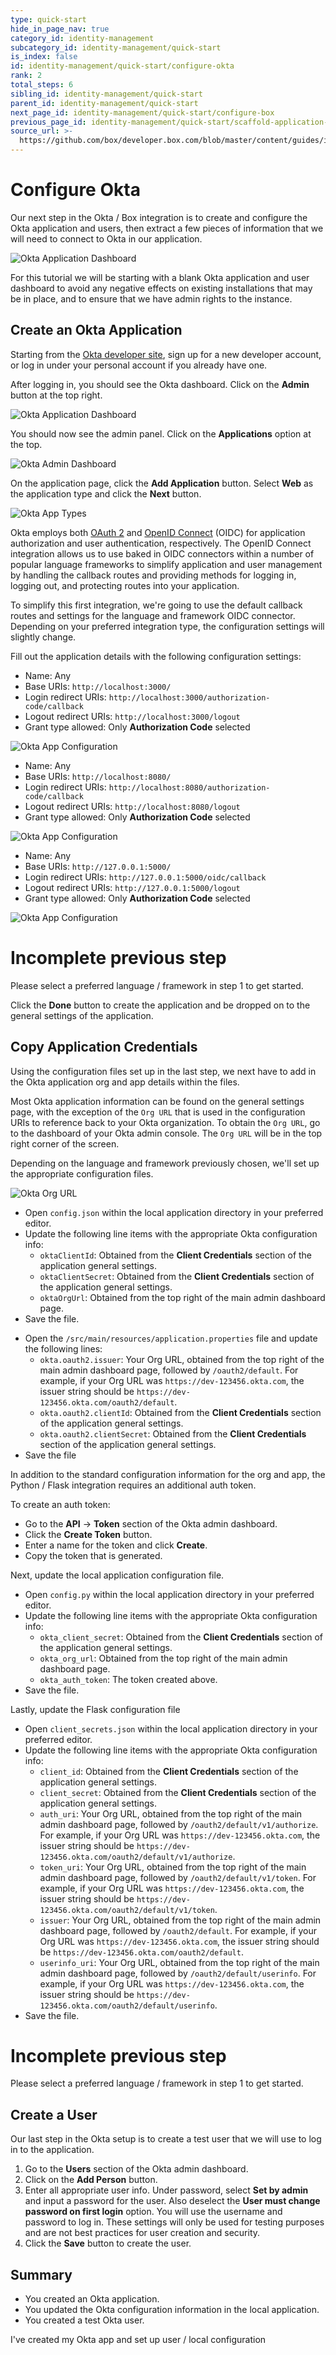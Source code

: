 ```yaml
---
type: quick-start
hide_in_page_nav: true
category_id: identity-management
subcategory_id: identity-management/quick-start
is_index: false
id: identity-management/quick-start/configure-okta
rank: 2
total_steps: 6
sibling_id: identity-management/quick-start
parent_id: identity-management/quick-start
next_page_id: identity-management/quick-start/configure-box
previous_page_id: identity-management/quick-start/scaffold-application-code
source_url: >-
  https://github.com/box/developer.box.com/blob/master/content/guides/identity-management/quick-start/2-configure-okta.md
---
```


# Configure Okta

Our next step in the Okta / Box integration is to create and configure the Okta
application and users, then extract a few pieces of information that we will
need to connect to Okta in our application.

<ImageFrame noborder center shadow>

![Okta Application Dashboard](./img/okta-applications.png)

</ImageFrame>

For this tutorial we will be starting with a blank Okta application and user
dashboard to avoid any negative effects on existing installations that may be
in place, and to ensure that we have admin rights to the instance.

## Create an Okta Application

Starting from the [Okta developer site][okta-dev], sign up for a new developer
account, or log in under your personal account if you already have one.

After logging in, you should see the Okta dashboard. Click on the **Admin**
button at the top right.

<ImageFrame noborder center shadow>

![Okta Application Dashboard](./img/okta-qs-step2-dashboard.png)

</ImageFrame>

You should now see the admin panel. Click on the **Applications** option at the
top.

<ImageFrame noborder center shadow>

![Okta Admin Dashboard](./img/okta-qs-step2-admin-dashboard.png)

</ImageFrame>

On the application page, click the **Add Application** button. Select **Web**
as the application type and click the **Next** button.

<ImageFrame noborder center shadow>

![Okta App Types](./img/okta-qs-step2-app-type.png)

</ImageFrame>

Okta employs both [OAuth 2][oauth2] and [OpenID Connect][openid-connect] (OIDC)
for application authorization and user authentication, respectively. The OpenID
Connect integration allows us to use baked in OIDC connectors within a number
of popular language frameworks to simplify application and user management by
handling the callback routes and providing methods for logging in,
logging out, and protecting routes into your application.

To simplify this first integration, we're going to use the default callback
routes and settings for the language and framework OIDC connector. Depending on
your preferred integration type, the configuration settings will slightly
change.

Fill out the application details with the following configuration settings:

<Choice option='programming.platform' value='node' color='none'>

* Name: Any
* Base URIs: `http://localhost:3000/`
* Login redirect URIs: `http://localhost:3000/authorization-code/callback`
* Logout redirect URIs: `http://localhost:3000/logout`
* Grant type allowed: Only **Authorization Code** selected

<ImageFrame noborder center shadow>

![Okta App Configuration](./img/okta-qs-step2-appconfig-node.png)

</ImageFrame>

</Choice>
<Choice option='programming.platform' value='java' color='none'>

* Name: Any
* Base URIs: `http://localhost:8080/`
* Login redirect URIs: `http://localhost:8080/authorization-code/callback`
* Logout redirect URIs: `http://localhost:8080/logout`
* Grant type allowed: Only **Authorization Code** selected

<ImageFrame noborder center shadow>

![Okta App Configuration](./img/okta-qs-step2-appconfig-java.png)

</ImageFrame>

</Choice>
<Choice option='programming.platform' value='python' color='none'>

* Name: Any
* Base URIs: `http://127.0.0.1:5000/`
* Login redirect URIs: `http://127.0.0.1:5000/oidc/callback`
* Logout redirect URIs: `http://127.0.0.1:5000/logout`
* Grant type allowed: Only **Authorization Code** selected

<ImageFrame noborder center shadow>

![Okta App Configuration](./img/okta-qs-step2-appconfig-python.png)

</ImageFrame>

</Choice>
<Choice option='programming.platform' unset color='none'>

<Message danger>

# Incomplete previous step
Please select a preferred language / framework in step 1 to get started.

</Message>

</Choice>

Click the **Done** button to create the application and be dropped on to the
general settings of the application.

## Copy Application Credentials

Using the configuration files set up in the last step, we next have to add in
the Okta application org and app details within the files.

Most Okta application information can be found on the general settings page,
with the exception of the `Org URL` that is used in the configuration URIs to
reference back to your Okta organization. To obtain the `Org URL`, go to the
dashboard of your Okta admin console. The `Org URL` will be in the top right
corner of the screen.

Depending on the language and framework previously chosen, we'll set up the
appropriate configuration files.

<ImageFrame noborder center shadow>

![Okta Org URL](./img/okta-qs-step2-org-url.png)

</ImageFrame>

<Choice option='programming.platform' value='node' color='none'>

* Open `config.json` within the local application directory in your preferred
 editor.
* Update the following line items with the appropriate Okta configuration info:
  * `oktaClientId`: Obtained from the **Client Credentials** section of the
   application general settings.
  * `oktaClientSecret`: Obtained from the **Client Credentials** section of the
   application general settings.
  * `oktaOrgUrl`: Obtained from the top right of the main admin dashboard page.
* Save the file.

</Choice>
<Choice option='programming.platform' value='java' color='none'>

* Open the `/src/main/resources/application.properties` file and update the
 following lines:
  * `okta.oauth2.issuer`: Your Org URL, obtained from the top right of the main
   admin dashboard page, followed by `/oauth2/default`. For example, if your
   Org URL was `https://dev-123456.okta.com`, the issuer string should be
   `https://dev-123456.okta.com/oauth2/default`.
  * `okta.oauth2.clientId`: Obtained from the **Client Credentials** section of
   the application general settings.
  * `okta.oauth2.clientSecret`: Obtained from the **Client Credentials**
   section of the application general settings.
* Save the file

</Choice>
<Choice option='programming.platform' value='python' color='none'>

In addition to the standard configuration information for the org and app, the
Python / Flask integration requires an additional auth token.

To create an auth token:

* Go to the **API** -> **Token** section of the Okta admin dashboard.
* Click the **Create Token** button.
* Enter a name for the token and click **Create**.
* Copy the token that is generated.

Next, update the local application configuration file.

* Open `config.py` within the local application directory in your preferred
 editor.
* Update the following line items with the appropriate Okta configuration info:
  * `okta_client_secret`: Obtained from the **Client Credentials** section of
   the application general settings.
  * `okta_org_url`: Obtained from the top right of the main admin dashboard
   page.
  * `okta_auth_token`: The token created above.
* Save the file.

Lastly, update the Flask configuration file

* Open `client_secrets.json` within the local application directory in your
 preferred editor.
* Update the following line items with the appropriate Okta configuration info:
  * `client_id`: Obtained from the **Client Credentials** section of
   the application general settings.
  * `client_secret`: Obtained from the **Client Credentials** section of
   the application general settings.
  * `auth_uri`: Your Org URL, obtained from the top right of the main
   admin dashboard page, followed by `/oauth2/default/v1/authorize`. For
   example, if your Org URL was `https://dev-123456.okta.com`, the issuer
   string should be `https://dev-123456.okta.com/oauth2/default/v1/authorize`.
  * `token_uri`: Your Org URL, obtained from the top right of the main
   admin dashboard page, followed by `/oauth2/default/v1/token`. For example,
   if your Org URL was `https://dev-123456.okta.com`, the issuer string should
   be `https://dev-123456.okta.com/oauth2/default/v1/token`.
  * `issuer`: Your Org URL, obtained from the top right of the main
   admin dashboard page, followed by `/oauth2/default`. For example, if your
   Org URL was `https://dev-123456.okta.com`, the issuer string should be
   `https://dev-123456.okta.com/oauth2/default`.
  * `userinfo_uri`: Your Org URL, obtained from the top right of the main
   admin dashboard page, followed by `/oauth2/default/userinfo`. For example,
   if your Org URL was `https://dev-123456.okta.com`, the issuer string should
   be `https://dev-123456.okta.com/oauth2/default/userinfo`.
* Save the file.

</Choice>

<Choice option='programming.platform' unset color='none'>

<Message danger>

# Incomplete previous step
Please select a preferred language / framework in step 1 to get started.

</Message>

</Choice>

## Create a User

Our last step in the Okta setup is to create a test user that we will use to
log in to the application.

1. Go to the **Users** section of the Okta admin dashboard.
1. Click on the **Add Person** button.
1. Enter all appropriate user info. Under password, select **Set by admin** and
input a password for the user. Also deselect the **User must change password
on first login** option. You will use the username and password to log
in. These settings will only be used for testing purposes and are not best
practices for user creation and security.
1. Click the **Save** button to create the user.

## Summary

* You created an Okta application.
* You updated the Okta configuration information in the local application.
* You created a test Okta user.

<Observe option='programming.platform' value='node,java,python'>
<Next>

I've created my Okta app and set up user / local configuration

</Next>

</Observe>

[okta-dev]: https://developer.okta.com/
[oauth2]: https://oauth.net/2/
[openid-connect]: https://openid.net/
